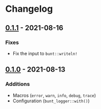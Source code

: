 # Changelog

## [0.1.1] - 2021-08-16

### Fixes

-   Fix the input to `bunt::writeln!`

## [0.1.0] - 2021-08-13

### Additions

-   Macros (`error`, `warn`, `info`, `debug`, `trace`)
-   Configuration (`bunt_logger::with()`)


[0.1.0]: https://github.com/mirryi/bunt-logger/tree/v0.1.0
[0.1.1]: https://github.com/mirryi/bunt-logger/tree/v0.1.1
